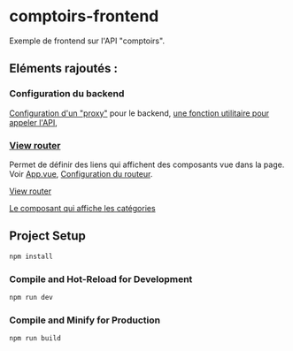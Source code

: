 # comptoirs-frontend

Exemple de frontend sur l'API "comptoirs".

## Eléments rajoutés :
### Configuration du backend

[Configuration d'un "proxy"](./vite.config.js) pour le backend,
[une fonction utilitaire pour appeler l'API](./src/api.js),

### [View router](https://router.vuejs.org/)   
Permet de définir des liens qui affichent des composants vue dans la page.
Voir [App.vue](./src/App.vue), [Configuration du routeur](./src/router/index.js).

[View router](https://router.vuejs.org/)

[Le composant qui affiche les catégories](./src/views/CategorieView.vue)


## Project Setup

```sh
npm install
```

### Compile and Hot-Reload for Development

```sh
npm run dev
```

### Compile and Minify for Production

```sh
npm run build
```
